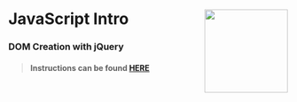 # JavaScript Intro <img align="right" src="https://github.com/Learning-Fuze/prototypes_fi_part1/blob/assets/assets/images/logos/LF_LOGO.png?raw=true" width="150">
### DOM Creation with jQuery

>#### Instructions can be found <a href="http://lfzprototypes.com/full-immersion/js/dom-creation" target="_blank">HERE</a>